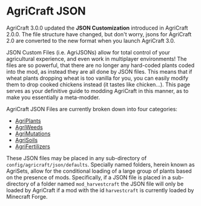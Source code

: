 AgriCraft JSON
==================================================

AgriCraft 3.0.0 updated the **JSON Customization** introduced in AgriCraft 2.0.0.
The file structure have changed, but don't worry, jsons for AgriCraft 2.0 are converted to the new format when you launch AgriCraft 3.0.


JSON Custom Files (i.e. AgriJSONs) allow for total control of your agricultural experience, and even work in multiplayer environments! The files are so powerful, that there are no longer any hard-coded plants coded into the mod, as instead they are all done by JSON files. This means that if wheat plants dropping wheat is too vanilla for you, you can easily modify them to drop cooked chickens instead (it tastes like chicken...). This page serves as your definitive guide to modding AgriCraft in this manner, as to make you essentially a meta-modder.

AgriCraft JSON Files are currently broken down into four categories:

 * [AgriPlants](./agri_plant.md)
 * [AgriWeeds](./agri_weed.md)
 * [AgriMutations](./agri_mutation.md)
 * [AgriSoils](./agri_soil.md)
 * [AgriFertilizers](./agri_fertilizer.md)

These JSON files may be placed in any sub-directory of `config/agricraft/json/defaults`. Specially named folders, herein known as AgriSets, allow for the conditional loading of a large group of plants based on the presence of mods. Specifically, if a JSON file is placed in a sub-directory of a folder named `mod_harvestcraft` the JSON file will only be loaded by AgriCraft if a mod with the id `harvestcraft` is currently loaded by Minecraft Forge.
